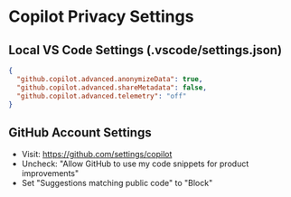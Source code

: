 # Copilot Privacy Settings

## Local VS Code Settings (.vscode/settings.json)
```json
{
  "github.copilot.advanced.anonymizeData": true,
  "github.copilot.advanced.shareMetadata": false,
  "github.copilot.advanced.telemetry": "off"
}
```

## GitHub Account Settings
- Visit: https://github.com/settings/copilot
- Uncheck: "Allow GitHub to use my code snippets for product improvements"
- Set "Suggestions matching public code" to "Block"